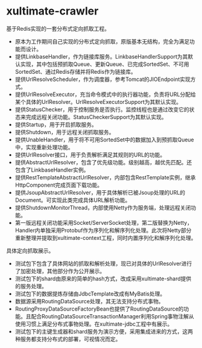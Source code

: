 # xultimate-crawler #

基于Redis实现的一套分布式定向抓取工程。

* 原本为工作期间自己实现的分布式定向抓取，原版基本无结构，完全为满足功能而设计。
* 提供LinkbaseHandler，作为链接库服务。LinkbaseHandlerSupport为其默认实现，其中包括预抓取Queue、更新Queue、已完成SortedSet、不可用SortedSet、通过Redis存储并将Redis作为链接库。
* 提供UrlResolveScheduler，作为调度器，参考Tomcat的JIOEndpoint实现方式。
* 提供UrlResolveExecutor，充当命令模式中的执行器功能，负责将URL分配给某个具体的UrlResolver。UrlResolveExecutorSupport为其默认实现。
* 提供StatusChecker，用于控制服务是否执行。监控线程也是通过改变它的状态来完成远程关闭功能。StatusCheckerSupport为其默认实现。
* 提供Startup，用于开启抓取服务。
* 提供Shutdown，用于远程关闭抓取服务。
* 提供UnableHandler，用于将不可用SortedSet中的数据加入到预抓取Queue中，实现重新处理功能。
* 提供UrlResolver接口，用于负责解析满足其规则的URL的功能。
* 提供AbstractUrlResolver，包含了优先级功能。级别越高，越优先匹配。还包含了LinkbaseHandler实例。
* 提供RestTemplateAbstractUrlResolver，内部包含RestTemplate实例，继承HttpComponent完成页面下载功能。
* 提供JsoupAbstractUrlResolver，用于具体解析已被Jsoup处理的URL的Document。可实现此类完成具体URL解析功能。
* 提供ShutdownMonitorThread，内部使用Netty作为服务端，处理远程关闭功能。
* 第一版远程关闭功能采用Socket/ServerSocket处理，第二版替换为Netty，Handler内单独采用Protobuf作为序列化和解序列化处理。此次将Netty部分重新整理并提取到xultimate-context工程，同时内置序列化和解序列化处理。

具体定向抓取展示。

* 测试包下包含了具体网站的抓取和解析处理，现已对具体的UrlResolver进行了加密处理，其他部分作为公开展示。
* 测试包下的shard由原来的简单的hash方式，改成采用xultimate-shard提供的服务处理。
* 测试包下的数据提炼存储由JdbcTemplate改成有MyBatis处理。
* 数据源采用RoutingDataSource处理，其无法支持分布式事物。
* RoutingProxyDataSourceFactoryBean也提供了RoutingDataSource的功能。且配合RoutingDataSourceTransactionManager利用Spring事物注解从使用习惯上满足分布式事物处理。在xultimate-jdbc工程中有展示。
* 测试包下的主键生成器和shard服务为演示方便，采用集成进来的方式，这两种服务都支持分布式的部署，可视情况而定。